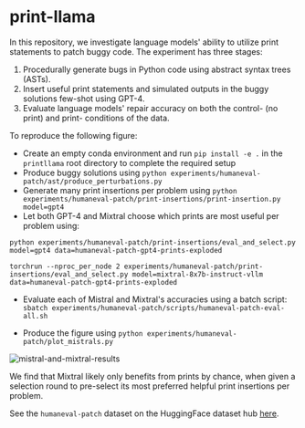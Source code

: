 # print-llama

In this repository, we investigate language models' ability to utilize print statements to patch buggy code. The experiment has three stages:
1. Procedurally generate bugs in Python code using abstract syntax trees (ASTs).
2. Insert useful print statements and simulated outputs in the buggy solutions few-shot using GPT-4.
3. Evaluate language models' repair accuracy on both the control- (no print) and print- conditions of the data.

To reproduce the following figure:
- Create an empty conda environment and run ```pip install -e .``` in the ```printllama``` root directory to complete the required setup
- Produce buggy solutions using ```python experiments/humaneval-patch/ast/produce_perturbations.py```
- Generate many print insertions per problem using ```python experiments/humaneval-patch/print-insertions/print-insertion.py model=gpt4```
- Let both GPT-4 and Mixtral choose which prints are most useful per problem using:

```python experiments/humaneval-patch/print-insertions/eval_and_select.py model=gpt4 data=humaneval-patch-gpt4-prints-exploded``` 

```torchrun --nproc_per_node 2 experiments/humaneval-patch/print-insertions/eval_and_select.py model=mixtral-8x7b-instruct-vllm data=humaneval-patch-gpt4-prints-exploded```

- Evaluate each of Mistral and Mixtral's accuracies using a batch script:
  ```sbatch experiments/humaneval-patch/scripts/humaneval-patch-eval-all.sh```

- Produce the figure using ```python experiments/humaneval-patch/plot_mistrals.py```

![mistral-and-mixtral-results](experiments/humaneval-patch/figures/mistral-and-mixtral-bothselections.png)

We find that Mixtral likely only benefits from prints by chance, when given a selection round to pre-select its most preferred helpful print insertions per problem.

See the ```humaneval-patch``` dataset on the HuggingFace dataset hub [here](https://huggingface.co/datasets/scandukuri/humaneval-patch).
